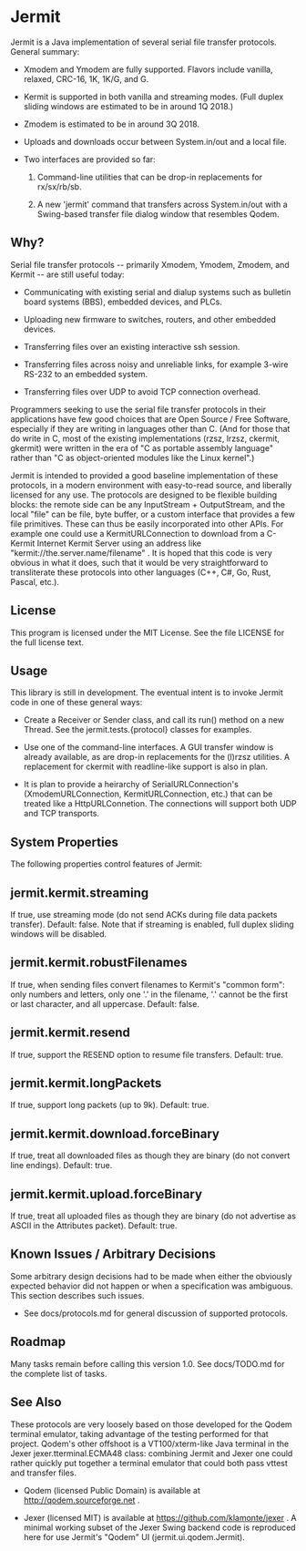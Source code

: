 Jermit
======

Jermit is a Java implementation of several serial file transfer
protocols.  General summary:

  * Xmodem and Ymodem are fully supported.  Flavors include vanilla,
    relaxed, CRC-16, 1K, 1K/G, and G.

  * Kermit is supported in both vanilla and streaming modes.  (Full
    duplex sliding windows are estimated to be in around 1Q 2018.)

  * Zmodem is estimated to be in around 3Q 2018.

  * Uploads and downloads occur between System.in/out and a local
    file.

  * Two interfaces are provided so far:

    1. Command-line utilities that can be drop-in replacements for
       rx/sx/rb/sb.

    2. A new 'jermit' command that transfers across System.in/out with
       a Swing-based transfer file dialog window that resembles Qodem.


Why?
----

Serial file transfer protocols -- primarily Xmodem, Ymodem, Zmodem,
and Kermit -- are still useful today:

  * Communicating with existing serial and dialup systems such as
    bulletin board systems (BBS), embedded devices, and PLCs.

  * Uploading new firmware to switches, routers, and other embedded
    devices.

  * Transferring files over an existing interactive ssh session.

  * Transferring files across noisy and unreliable links, for example
    3-wire RS-232 to an embedded system.

  * Transferring files over UDP to avoid TCP connection overhead.

Programmers seeking to use the serial file transfer protocols in their
applications have few good choices that are Open Source / Free
Software, especially if they are writing in languages other than C.
(And for those that do write in C, most of the existing
implementations (rzsz, lrzsz, ckermit, gkermit) were written in the
era of "C as portable assembly language" rather than "C as
object-oriented modules like the Linux kernel".)

Jermit is intended to provided a good baseline implementation of these
protocols, in a modern environment with easy-to-read source, and
liberally licensed for any use.  The protocols are designed to be
flexible building blocks: the remote side can be any InputStream +
OutputStream, and the local "file" can be file, byte buffer, or a
custom interface that provides a few file primitives.  These can thus
be easily incorporated into other APIs.  For example one could use a
KermitURLConnection to download from a C-Kermit Internet Kermit Server
using an address like "kermit://the.server.name/filename" .  It is
hoped that this code is very obvious in what it does, such that it
would be very straightforward to transliterate these protocols into
other languages (C++, C#, Go, Rust, Pascal, etc.).


License
-------

This program is licensed under the MIT License.  See the file LICENSE
for the full license text.


Usage
-----

This library is still in development.  The eventual intent is to
invoke Jermit code in one of these general ways:

  * Create a Receiver or Sender class, and call its run() method on a
    new Thread.  See the jermit.tests.{protocol} classes for examples.

  * Use one of the command-line interfaces.  A GUI transfer window is
    already available, as are drop-in replacements for the (l)rzsz
    utilities.  A replacement for ckermit with readline-like support
    is also in plan.

  * It is plan to provide a heirarchy of SerialURLConnection's
    (XmodemURLConnection, KermitURLConnection, etc.) that can be
    treated like a HttpURLConnetion.  The connections will support
    both UDP and TCP transports.


System Properties
-----------------

The following properties control features of Jermit:

  jermit.kermit.streaming
  -----------------------

  If true, use streaming mode (do not send ACKs during file data
  packets transfer).  Default: false.  Note that if streaming is
  enabled, full duplex sliding windows will be disabled.

  jermit.kermit.robustFilenames
  -----------------------------

  If true, when sending files convert filenames to Kermit's "common
  form": only numbers and letters, only one '.' in the filename, '.'
  cannot be the first or last character, and all uppercase.  Default:
  false.

  jermit.kermit.resend
  --------------------

  If true, support the RESEND option to resume file transfers.
  Default: true.

  jermit.kermit.longPackets
  -------------------------

  If true, support long packets (up to 9k).  Default: true.

  jermit.kermit.download.forceBinary
  ----------------------------------

  If true, treat all downloaded files as though they are binary (do
  not convert line endings).  Default: true.

  jermit.kermit.upload.forceBinary
  --------------------------------

  If true, treat all uploaded files as though they are binary (do not
  advertise as ASCII in the Attributes packet).  Default: true.


Known Issues / Arbitrary Decisions
----------------------------------

Some arbitrary design decisions had to be made when either the
obviously expected behavior did not happen or when a specification was
ambiguous.  This section describes such issues.

  - See docs/protocols.md for general discussion of supported
    protocols.


Roadmap
-------

Many tasks remain before calling this version 1.0.  See docs/TODO.md
for the complete list of tasks.


See Also
--------

These protocols are very loosely based on those developed for the
Qodem terminal emulator, taking advantage of the testing performed for
that project.  Qodem's other offshoot is a VT100/xterm-like Java
terminal in the Jexer jexer.tterminal.ECMA48 class: combining Jermit
and Jexer one could rather quickly put together a terminal emulator
that could both pass vttest and transfer files.

  * Qodem (licensed Public Domain) is available at
    http://qodem.sourceforge.net .

  * Jexer (licensed MIT) is available at
    https://github.com/klamonte/jexer .  A minimal working subset of
    the Jexer Swing backend code is reproduced here for use Jermit's
    "Qodem" UI (jermit.ui.qodem.Jermit).
